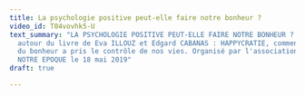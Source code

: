```yaml
---
title: La psychologie positive peut-elle faire notre bonheur ?
video_id: T04vovhk5-U
text_summary: "LA PSYCHOLOGIE POSITIVE PEUT-ELLE FAIRE NOTRE BONHEUR ? \nDiscussion-débat
  autour du livre de Eva ILLOUZ et Edgard CABANAS : HAPPYCRATIE, comment l'industrie
  du bonheur a pris le contrôle de nos vies. Organisé par l'association COMPRENDRE
  NOTRE EPOQUE le 18 mai 2019"
draft: true

---
```


